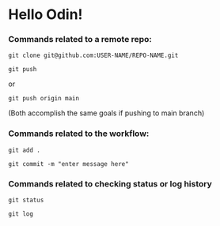 # Hello Odin!

### Commands related to a remote repo:
```
git clone git@github.com:USER-NAME/REPO-NAME.git
```

```
git push
``` 
or 
``` 
git push origin main 
``` 
(Both accomplish the same goals if pushing to main branch)

### Commands related to the workflow:
```
git add .
```
```
git commit -m "enter message here"
```
### Commands related to checking status or log history
```
git status
```
```
git log
```